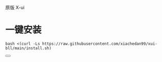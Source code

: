原版 X-ui
# 一键安装
<pre>
<code class="language-bash">bash &lt;(curl -Ls https://raw.githubusercontent.com/xiachedan99/xui-bll/main/install.sh)</code>
</pre>
<button class="btn" data-clipboard-target="#copy-command">
